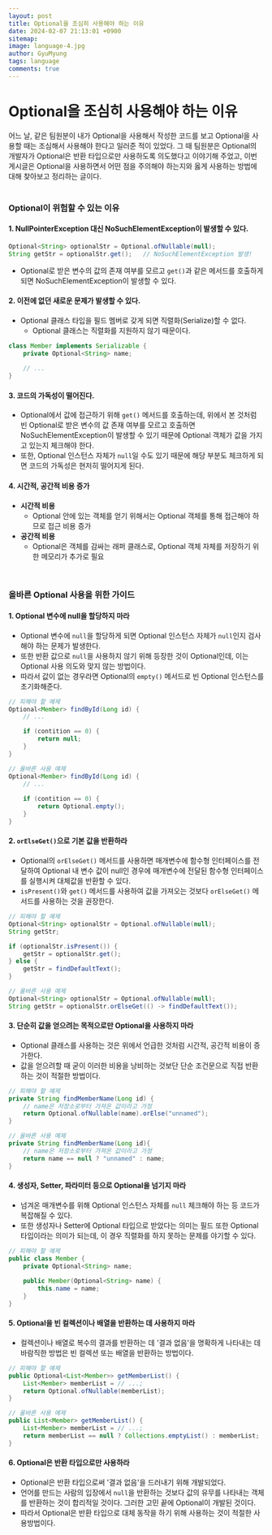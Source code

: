 ```yaml
---
layout:	post
title: Optional을 조심히 사용해야 하는 이유
date: 2024-02-07 21:13:01 +0900
sitemap: 
image: language-4.jpg
author: GyuMyung
tags: language
comments: true
---
```


# Optional을 조심히 사용해야 하는 이유
어느 날, 같은 팀원분이 내가 Optional을 사용해서 작성한 코드를 보고 Optional을 사용할 때는 조심해서 사용해야 한다고 일러준 적이 있었다. 
그 때 팀원분은 Optional의 개발자가 Optional은 반환 타입으로만 사용하도록 의도했다고 이야기해 주었고, 이번 게시글은 Optional을 사용하면서 어떤 점을 주의해야 하는지와 옳게 사용하는 방법에 대해 찾아보고 정리하는 글이다.
<br/>
<br/>

### Optional이 위험할 수 있는 이유
#### 1. NullPointerException 대신 NoSuchElementException이 발생할 수 있다.
```java
Optional<String> optionalStr = Optional.ofNullable(null);
String getStr = optionalStr.get();   // NoSuchElementException 발생!
```
* Optional로 받은 변수의 값의 존재 여부를 모르고 `get()`과 같은 메서드를 호출하게 되면 NoSuchElementException이 발생할 수 있다.

#### 2. 이전에 없던 새로운 문제가 발생할 수 있다.
* Optional 클래스 타입을 필드 멤버로 갖게 되면 직렬화(Serialize)할 수 없다.
  * Optional 클래스는 직렬화를 지원하지 않기 때문이다.

```java
class Member implements Serializable {
    private Optional<String> name;
    
    // ...
}
```

#### 3. 코드의 가독성이 떨어진다.
* Optional에서 값에 접근하기 위해 `get()` 메서드를 호출하는데, 위에서 본 것처럼 빈 Optional로 받은 변수의 값 존재 여부를 모르고 호출하면 NoSuchElementException이 발생할 수 있기 때문에 Optional 객체가 값을 가지고 있는지 체크해야 한다.
* 또한, Optional 인스턴스 자체가 `null`일 수도 있기 때문에 해당 부분도 체크하게 되면 코드의 가독성은 현저히 떨어지게 된다.

#### 4. 시간적, 공간적 비용 증가
* **시간적 비용**
  * Optional 안에 있는 객체를 얻기 위해서는 Optional 객체를 통해 접근해야 하므로 접근 비용 증가
* **공간적 비용**
  * Optional은 객체를 감싸는 래퍼 클래스로, Optional 객체 자체를 저장하기 위한 메모리가 추가로 필요

<br/>

### 올바른 Optional 사용을 위한 가이드
#### 1. Optional 변수에 null을 할당하지 마라
* Optional 변수에 `null`을 할당하게 되면 Optional 인스턴스 자체가 `null`인지 검사해야 하는 문제가 발생한다.
* 또한 반환 값으로 `null`을 사용하지 않기 위해 등장한 것이 Optional인데, 이는 Optional 사용 의도와 맞지 않는 방법이다.
* 따라서 값이 없는 경우라면 Optional의 `empty()` 메서드로 빈 Optional 인스턴스를 초기화해준다.

```java
// 피해야 할 예제
Optional<Member> findById(Long id) {
    // ...

    if (contition == 0) {
        return null;
    }
}

// 올바른 사용 예제
Optional<Member> findById(Long id) {
    // ...
    
    if (contition == 0) {
        return Optional.empty();
    }
}
```

#### 2. `orElseGet()`으로 기본 값을 반환하라
* Optional의 `orElseGet()` 메서드를 사용하면 매개변수에 함수형 인터페이스를 전달하여 Optional 내 변수 값이 null인 경우에 매개변수에 전달된 함수형 인터페이스를 실행시켜 대체값을 반환할 수 있다.
* `isPresent()`와 `get()` 메서드를 사용하여 값을 가져오는 것보다 `orElseGet()` 메서드를 사용하는 것을 권장한다.

```java
// 피해야 할 예제
Optional<String> optionalStr = Optional.ofNullable(null);
String getStr;

if (optionalStr.isPresent()) {
    getStr = optionalStr.get();
} else {
    getStr = findDefaultText();
}

// 올바른 사용 예제
Optional<String> optionalStr = Optional.ofNullable(null);
String getStr = optionalStr.orElseGet(() -> findDefaultText());
```

#### 3. 단순히 값을 얻으려는 목적으로만 Optional을 사용하지 마라
* Optional 클래스를 사용하는 것은 위에서 언급한 것처럼 시간적, 공간적 비용이 증가한다.
* 값을 얻으려할 때 굳이 이러한 비용을 낭비하는 것보단 단순 조건문으로 직접 반환하는 것이 적절한 방법이다.

```java
// 피해야 할 예제
private String findMemberName(Long id) {
    // name은 저장소로부터 가져온 값이라고 가정
    return Optional.ofNullable(name).orElse("unnamed");
}

// 올바른 사용 예제
private String findMemberName(Long id){
    // name은 저장소로부터 가져온 값이라고 가정
    return name == null ? "unnamed" : name;
}
```

#### 4. 생성자, Setter, 파라미터 등으로 Optional을 넘기지 마라
* 넘겨온 매개변수를 위해 Optional 인스턴스 자체를 `null` 체크해야 하는 등 코드가 복잡해질 수 있다.
* 또한 생성자나 Setter에 Optional 타입으로 받았다는 의미는 필드 또한 Optional 타입이라는 의미가 되는데, 이 경우 직렬화를 하지 못하는 문제를 야기할 수 있다.

```java
// 피해야 할 예제
public class Member {
    private Optional<String> name;
    
    public Member(Optional<String> name) {
        this.name = name;
    }
}
```

#### 5. Optional을 빈 컬렉션이나 배열을 반환하는 데 사용하지 마라
* 컬렉션이나 배열로 복수의 결과를 반환하는 데 '결과 없음'을 명확하게 나타내는 데 바람직한 방법은 빈 컬렉션 또는 배열을 반환하는 방법이다.

```java
// 피해야 할 예제
public Optional<List<Member>> getMemberList() {
    List<Member> memberList = // ...;
    return Optional.ofNullable(memberList);
}

// 올바른 사용 예제
public List<Member> getMemberList() {
    List<Member> memberList = // ...;
    return memberList == null ? Collections.emptyList() : memberList;
}
```

#### 6. Optional은 반환 타입으로만 사용하라
* Optional은 반환 타입으로써 '결과 없음'을 드러내기 위해 개발되었다.
* 언어를 만드는 사람의 입장에서 `null`을 반환하는 것보다 값의 유무를 나타내는 객체를 반환하는 것이 합리적일 것이다. 그러한 고민 끝에 Optional이 개발된 것이다.
* 따라서 Optional은 반환 타입으로 대체 동작을 하기 위해 사용하는 것이 적절한 사용방법이다.


